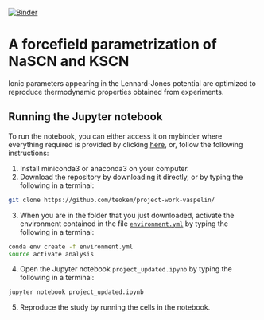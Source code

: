 [![Binder](https://mybinder.org/badge.svg)](https://mybinder.org/v2/gh/vaspelin/thiocyanate/master?filepath=project_updated.ipynb)

# A forcefield parametrization of NaSCN and KSCN 

Ionic parameters appearing in the Lennard-Jones potential are optimized to reproduce thermodynamic properties obtained from experiments.

## Running the Jupyter notebook
To run the notebook, you can either access it on mybinder where everything required is provided by clicking [here](https://mybinder.org/v2/gh/vaspelin/thiocyanate/master?filepath=project_updated.ipynb), or, follow the following instructions:


1. Install miniconda3 or anaconda3 on your computer.
2. Download the repository by downloading it directly, or by typing the following in a terminal:
```bash 
git clone https://github.com/teokem/project-work-vaspelin/
```
3. When you are in the folder that you just downloaded, activate the environment contained in the file [`environment.yml`](/environment.yml) by typing the following in a terminal:
```bash 
conda env create -f environment.yml
source activate analysis
```
4. Open the Jupyter notebook `project_updated.ipynb` by typing the following in a terminal:
```bash
jupyter notebook project_updated.ipynb 
```
5. Reproduce the study by running the cells in the notebook.



